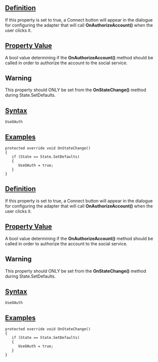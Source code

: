 ## [Definition](https://developer.ninjatrader.com/docs/desktop/useoauth\#definition)

If this property is set to true, a Connect button will appear in the dialogue for configuring the adapter that will call **OnAuthorizeAccount()** when the user clicks it.

## [Property Value](https://developer.ninjatrader.com/docs/desktop/useoauth\#property-value)

A bool value determining if the **OnAuthorizeAccount()** method should be called in order to authorize the account to the social service.

## Warning

This property should ONLY be set from the **OnStateChange()** method during State.SetDefaults.

## [Syntax](https://developer.ninjatrader.com/docs/desktop/useoauth\#syntax)

`UseOAuth`

## [Examples](https://developer.ninjatrader.com/docs/desktop/useoauth\#examples)

```jsx-150469391 csharp
protected override void OnStateChange()
{
   if (State == State.SetDefaults)
   {
      UseOAuth = true;
   }
}

```

## [Definition](https://developer.ninjatrader.com/docs/desktop/useoauth\#definition)

If this property is set to true, a Connect button will appear in the dialogue for configuring the adapter that will call **OnAuthorizeAccount()** when the user clicks it.

## [Property Value](https://developer.ninjatrader.com/docs/desktop/useoauth\#property-value)

A bool value determining if the **OnAuthorizeAccount()** method should be called in order to authorize the account to the social service.

## Warning

This property should ONLY be set from the **OnStateChange()** method during State.SetDefaults.

## [Syntax](https://developer.ninjatrader.com/docs/desktop/useoauth\#syntax)

`UseOAuth`

## [Examples](https://developer.ninjatrader.com/docs/desktop/useoauth\#examples)

```jsx-150469391 csharp
protected override void OnStateChange()
{
   if (State == State.SetDefaults)
   {
      UseOAuth = true;
   }
}

```